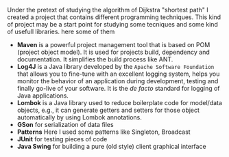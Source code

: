 Under the pretext of studying the algorithm of Dijkstra "shortest path" I created a project that contains different programming techniques.
This kind of project may be a start point for studying some tecniques and some kind of usefull libraries.
here some of them



- **Maven** is a powerful project management tool that is based on POM (project object model). It is used for projects build, dependency and documentation. It simplifies the build process like ANT. 
- **Log4J** is a Java library developed by the `Apache Software Foundation` that allows you to fine-tune with an excellent logging system, helps you monitor the behavior of an application during development, testing and finally go-live of your software. It is the *de facto* standard for logging of Java applications.
- **Lombok** is a Java library used to reduce boilerplate code for model/data objects, e.g., it can generate getters and setters for those object automatically by using Lombok annotations.
- **GSon** for serialization of data files 
- **Patterns** Here I used some patterns like Singleton, Broadcast
- **JUnit** for testing pieces of code
- **Java Swing** for building a pure (old style) client graphical interface



